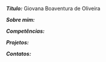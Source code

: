 ***Título:*** Giovana Boaventura de Oliveira

***Sobre mim:*** 

***Competências:*** 

***Projetos:***

***Contatos:***
